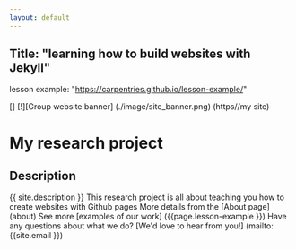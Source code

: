 ```yaml
---
layout: default
---
```

Title: "learning how to build websites with Jekyll"
---
lesson example: "https://carpentries.github.io/lesson-example/"




[] [!][Group website banner] (./image/site_banner.png) (https//my site)

# My research project
## Description
{{ site.description }}
This research project is all about teaching you how to create websites with Github pages
More details from the [About page] (about)
See more [examples of our work] ({{page.lesson-example }})
Have any questions about what we do? [We'd love to hear from you!] (mailto:{{site.email }})

